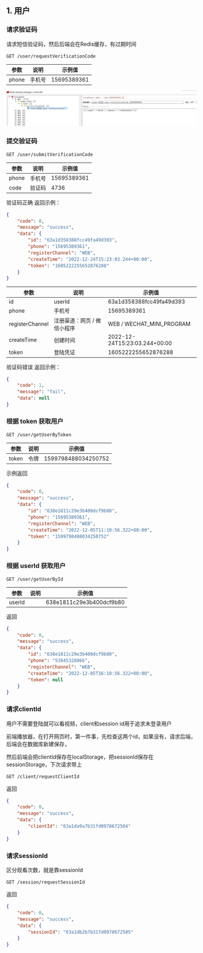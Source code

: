 ## 1. 用户

### 请求验证码

请求短信验证码，然后后端会在Redis缓存，有过期时间

```text
GET /user/requestVerificationCode
```

| 参数  | 说明   | 示例值      |
| ----- | ------ | ----------- |
| phone | 手机号 | 15695389361 |

![](docs/imgs/user-requestVerificationCode-RDM.jpg)

### 提交验证码

```
GET /user/submitVerificationCode
```

| 参数  | 说明   | 示例值      |
| ----- | ------ | ----------- |
| phone | 手机号 | 15695389361 |
| code  | 验证码 | 4736        |

验证码正确 返回示例：

```json
{
    "code": 0,
    "message": "success",
    "data": {
        "id": "63a1d358388fcc49fa49d393",
        "phone": "15695389361",
        "registerChannel": "WEB",
        "createTime": "2022-12-24T15:23:03.244+00:00",
        "token": "1605222255652876288"
    }
}
```

| 参数            | 说明                        | 示例值                        |
| --------------- | --------------------------- | ----------------------------- |
| id              | userId                      | 63a1d358388fcc49fa49d393      |
| phone           | 手机号                      | 15695389361                   |
| registerChannel | 注册渠道：网页 / 微信小程序 | WEB / WECHAT_MINI_PROGRAM     |
| createTime      | 创建时间                    | 2022-12-24T15:23:03.244+00:00 |
| token           | 登陆凭证                    | 1605222255652876288           |

验证码错误 返回示例：

```json
{
    "code": 1,
    "message": "fail",
    "data": null
}
```

### 根据 token 获取用户

```
GET /user/getUserByToken
```

| 参数  | 说明 | 示例值              |
| ----- | ---- | ------------------- |
| token | 令牌 | 1599798488034250752 |

示例返回

```json
{
    "code": 0,
    "message": "success",
    "data": {
        "id": "638e1811c29e3b400dcf9b80",
        "phone": "15695389361",
        "registerChannel": "WEB",
        "createTime": "2022-12-05T11:10:56.322+00:00",
        "token": "1599798488034250752"
    }
}
```

### 根据 userId 获取用户

```
GET /user/getUserById
```

| 参数   | 说明 | 示例值                   |
| ------ | ---- | ------------------------ |
| userId |      | 638e1811c29e3b400dcf9b80 |

返回

```json
{
    "code": 0,
    "message": "success",
    "data": {
        "id": "638e1811c29e3b400dcf9b80",
        "phone": "53845328866",
        "registerChannel": "WEB",
        "createTime": "2022-12-05T16:10:56.322+00:00",
        "token": null
    }
}
```

### 请求clientId

用户不需要登陆就可以看视频，client和session id用于追求未登录用户

前端播放器，在打开网页时，第一件事，先检查这两个id，如果没有，请求后端，后端会在数据库新建保存，

然后前端会把clientId保存在localStorage，把sessionId保存在sessionStorage，下次请求带上

```
GET /client/requestClientId
```

返回

```json
{
    "code": 0,
    "message": "success",
    "data": {
        "clientId": "63a1da9a7b31fd0978672504"
    }
}
```

### 请求sessionId

区分观看次数，就是靠sessionId

```
GET /session/requestSessionId
```

返回

```json
{
    "code": 0,
    "message": "success",
    "data": {
        "sessionId": "63a1db2b7b31fd0978672505"
    }
}
```

## 
